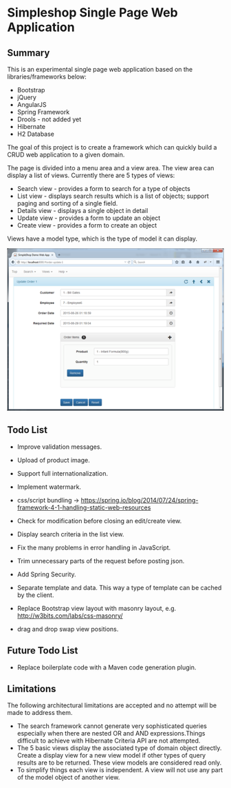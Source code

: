 Simpleshop Single Page Web Application
=======

Summary
-----------
This is an experimental single page web application based on the libraries/frameworks below:

* Bootstrap
* jQuery
* AngularJS
* Spring Framework
* Drools - not added yet
* Hibernate
* H2 Database

The goal of this project is to create a framework which can quickly build a CRUD web application to a given domain. 

The page is divided into a menu area and a view area. The view area can display a list of views. Currently there are 5 types of views:
* Search view - provides a form to search for a type of objects
* List view - displays search results which is a list of objects; support paging and sorting of a single field.
* Details view - displays a single object in detail
* Update view - provides a form to update an object
* Create view - provides a form to create an object

Views have a model type, which is the type of model it can display.

<img src="img/screenshot1.png">

Todo List
-----------
 * Improve validation messages.
 * Upload of product image. 
 * Support full internationalization.
 * Implement watermark.
 * css/script bundling -> https://spring.io/blog/2014/07/24/spring-framework-4-1-handling-static-web-resources
 
 * Check for modification before closing an edit/create view.


 * Display search criteria in the list view.
 * Fix the many problems in error handling in JavaScript.

 * Trim unnecessary parts of the request before posting json.
 * Add Spring Security.
 * Separate template and data. This way a type of template can be cached by the client.

 * Replace Bootstrap view layout with masonry layout, e.g. http://w3bits.com/labs/css-masonry/
 * drag and drop swap view positions.

Future Todo List 
-----------
 * Replace boilerplate code with a Maven code generation plugin.

Limitations
-----------
The following architectural limitations are accepted and no attempt will be made to address them.

* The search framework cannot generate very sophisticated queries especially when there are nested OR and AND expressions.Things difficult to achieve with Hibernate Criteria API are not attempted.
* The 5 basic views display the associated type of domain object directly. Create a display view for a new view model if other types of query results are to be returned. These view models are considered read only. 
* To simplify things each view is independent. A view will not use any part of the model object of another view. 







